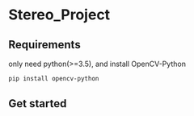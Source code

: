 # Stereo_Project

## Requirements
only need python(>=3.5), and install OpenCV-Python
```Bash
pip install opencv-python
```

## Get started